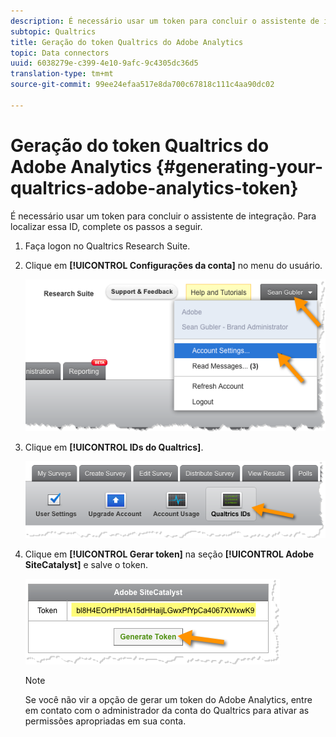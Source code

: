 ```yaml
---
description: É necessário usar um token para concluir o assistente de integração. Para localizar essa ID, complete os passos a seguir.
subtopic: Qualtrics
title: Geração do token Qualtrics do Adobe Analytics
topic: Data connectors
uuid: 6038279e-c399-4e10-9afc-9c4305dc36d5
translation-type: tm+mt
source-git-commit: 99ee24efaa517e8da700c67818c111c4aa90dc02

---
```



# Geração do token Qualtrics do Adobe Analytics {#generating-your-qualtrics-adobe-analytics-token}

É necessário usar um token para concluir o assistente de integração. Para localizar essa ID, complete os passos a seguir.

1. Faça logon no Qualtrics Research Suite.
1. Clique em **[!UICONTROL Configurações da conta]** no menu do usuário.

   ![](assets/qualtrics-token-1.png)

1. Clique em **[!UICONTROL IDs do Qualtrics]**.

   ![](assets/qualtrics-token-2.png)

1. Clique em **[!UICONTROL Gerar token]** na seção **[!UICONTROL Adobe SiteCatalyst]** e salve o token.

   ![](assets/qualtrics-token-3.png)

   >[!NOTE]
   >
   >Se você não vir a opção de gerar um token do Adobe Analytics, entre em contato com o administrador da conta do Qualtrics para ativar as permissões apropriadas em sua conta.

